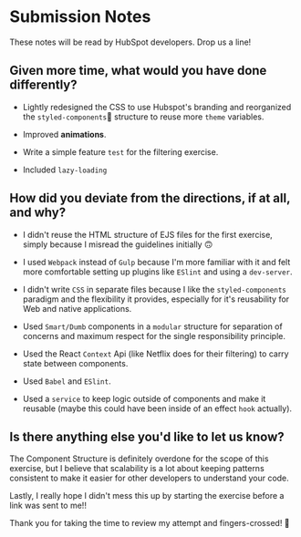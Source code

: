 # Submission Notes

These notes will be read by HubSpot developers. Drop us a line!

## Given more time, what would you have done differently?

- Lightly redesigned the CSS to use Hubspot's branding and reorganized the `styled-components`💅 structure to reuse more `theme` variables.

- Improved **animations**.

- Write a simple feature `test` for the filtering exercise.

- Included `lazy-loading`

## How did you deviate from the directions, if at all, and why?

- I didn't reuse the HTML structure of EJS files for the first exercise, simply because I misread the guidelines initially 🙃

- I used `Webpack` instead of `Gulp` because I'm more familiar with it and felt more comfortable setting up plugins like `ESlint` and using a `dev-server`.

- I didn't write `CSS` in separate files because I like the `styled-components` paradigm and the flexibility it provides, especially for it's reusability for Web and native applications.

- Used `Smart/Dumb` components in a `modular` structure for separation of concerns and maximum respect for the single responsibility principle.

- Used the React `Context` Api (like Netflix does for their filtering) to carry state between components.

- Used `Babel` and `ESlint`.

- Used a `service` to keep logic outside of components and make it reusable (maybe this could have been inside of an effect `hook` actually).

## Is there anything else you'd like to let us know?

The Component Structure is definitely overdone for the scope of this exercise, but I believe that scalability is a lot about keeping patterns consistent to make it easier for other developers to understand your code.

Lastly, I really hope I didn't mess this up by starting the exercise before a link was sent to me!!

Thank you for taking the time to review my attempt and fingers-crossed! 🤞
